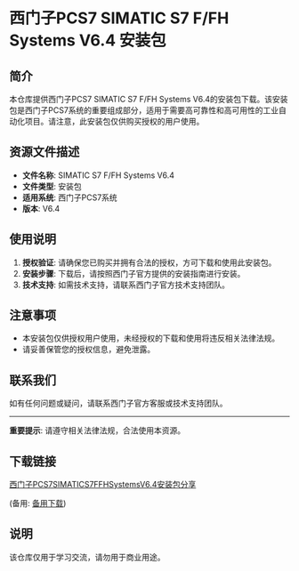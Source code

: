 # 西门子PCS7 SIMATIC S7 F/FH Systems V6.4 安装包

## 简介

本仓库提供西门子PCS7 SIMATIC S7 F/FH Systems V6.4的安装包下载。该安装包是西门子PCS7系统的重要组成部分，适用于需要高可靠性和高可用性的工业自动化项目。请注意，此安装包仅供购买授权的用户使用。

## 资源文件描述

- **文件名称**: SIMATIC S7 F/FH Systems V6.4
- **文件类型**: 安装包
- **适用系统**: 西门子PCS7系统
- **版本**: V6.4

## 使用说明

1. **授权验证**: 请确保您已购买并拥有合法的授权，方可下载和使用此安装包。
2. **安装步骤**: 下载后，请按照西门子官方提供的安装指南进行安装。
3. **技术支持**: 如需技术支持，请联系西门子官方技术支持团队。

## 注意事项

- 本安装包仅供授权用户使用，未经授权的下载和使用将违反相关法律法规。
- 请妥善保管您的授权信息，避免泄露。

## 联系我们

如有任何问题或疑问，请联系西门子官方客服或技术支持团队。

---

**重要提示**: 请遵守相关法律法规，合法使用本资源。

## 下载链接
[西门子PCS7SIMATICS7FFHSystemsV6.4安装包分享]() 

(备用: [备用下载](https://pan.baidu.com/s/1TqqLG31DVBXT8a8WqWzaaw?pwd=1234))

## 说明

该仓库仅用于学习交流，请勿用于商业用途。
